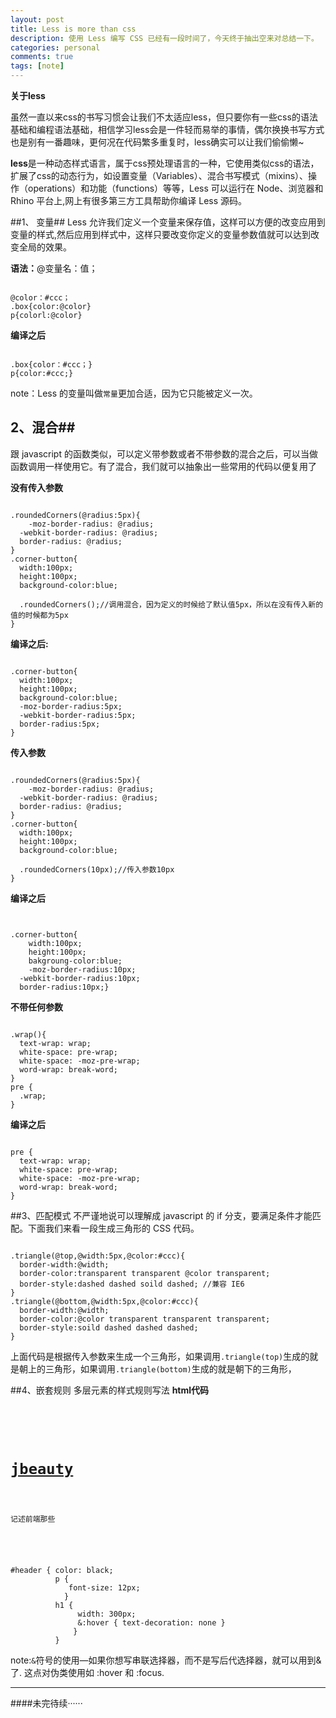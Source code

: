 ```yaml
---
layout: post
title: Less is more than css
description: 使用 Less 编写 CSS 已经有一段时间了，今天终于抽出空来对总结一下。
categories: personal
comments: true
tags: [note]
---
```





  
**关于less**

  虽然一直以来css的书写习惯会让我们不太适应less，但只要你有一些css的语法基础和编程语法基础，相信学习less会是一件轻而易举的事情，偶尔换换书写方式也是别有一番趣味，更何况在代码繁多重复时，less确实可以让我们偷偷懒~


  **less**是一种动态样式语言，属于css预处理语言的一种，它使用类似css的语法，扩展了css的动态行为，如设置变量（Variables）、混合书写模式（mixins）、操作（operations）和功能（functions）等等，Less 可以运行在 Node、浏览器和 Rhino 平台上,网上有很多第三方工具帮助你编译 Less 源码。

 



##1、 变量##
Less 允许我们定义一个变量来保存值，这样可以方便的改变应用到变量的样式,然后应用到样式中，这样只要改变你定义的变量参数值就可以达到改变全局的效果。

**语法：**@变量名：值；

<pre><code>
@color：#ccc；
.box{color:@color}  
p{colorl:@color}
</code></pre>

**编译之后**

<pre><code>
.box{color：#ccc；}
p{color:#ccc;}
</code></pre>
note：Less 的变量叫做```常量```更加合适，因为它只能被定义一次。

## 2、混合##
跟 javascript 的函数类似，可以定义带参数或者不带参数的混合之后，可以当做函数调用一样使用它。有了混合，我们就可以抽象出一些常用的代码以便复用了

**没有传入参数**
<pre><code>
.roundedCorners(@radius:5px){
    -moz-border-radius: @radius;
  -webkit-border-radius: @radius;
  border-radius: @radius;
}
.corner-button{
  width:100px;
  height:100px;
  background-color:blue;
  
  .roundedCorners();//调用混合，因为定义的时候给了默认值5px，所以在没有传入新的值的时候都为5px
}
</code></pre>

**编译之后:**

<pre><code>
.corner-button{
  width:100px;
  height:100px;
  background-color:blue;
  -moz-border-radius:5px;
  -webkit-border-radius:5px;
  border-radius:5px;
}
</code></pre>
 
**传入参数**
<pre><code>
.roundedCorners(@radius:5px){
    -moz-border-radius: @radius;
  -webkit-border-radius: @radius;
  border-radius: @radius;
}
.corner-button{
  width:100px;
  height:100px;
  background-color:blue;
  
  .roundedCorners(10px);//传入参数10px
}
</code></pre>

**编译之后**

<pre><code>

.corner-button{
    width:100px;
    height:100px;
    bakgroung-color:blue; 
    -moz-border-radius:10px;
  -webkit-border-radius:10px;
  border-radius:10px;}
</code></pre>

**不带任何参数**
<pre><code>
.wrap(){
  text-wrap: wrap;
  white-space: pre-wrap;
  white-space: -moz-pre-wrap;
  word-wrap: break-word;
}
pre {
  .wrap;
}
</code></pre>

**编译之后**

<pre><code>
pre {
  text-wrap: wrap;
  white-space: pre-wrap;
  white-space: -moz-pre-wrap;
  word-wrap: break-word;
}
</code></pre>

##3、匹配模式
不严谨地说可以理解成 javascript 的 if 分支，要满足条件才能匹配。下面我们来看一段生成三角形的 CSS 代码。

<pre><code>
.triangle(@top,@width:5px,@color:#ccc){
  border-width:@width;
  border-color:transparent transparent @color transparent;
  border-style:dashed dashed soild dashed; //兼容 IE6 
}
.triangle(@bottom,@width:5px,@color:#ccc){
  border-width:@width;
  border-color:@color transparent transparent transparent;
  border-style:soild dashed dashed dashed;
}
</code></pre>

上面代码是根据传入参数来生成一个三角形，如果调用```.triangle(top)```生成的就是朝上的三角形，如果调用```.triangle(bottom)```生成的就是朝下的三角形，

##4、嵌套规则
多层元素的样式规则写法
**html代码**
<pre><code>

<div id="header">
          <h1><a href="">jbeauty</a></h1>
          <p>记述前端那些</p>
</div>
</code></pre>

<pre><code>
#header { color: black;
          p {
             font-size: 12px;
            }
          h1 {
               width: 300px;
               &:hover { text-decoration: none }
              }
          }
</code></pre>

note:``` & ```符号的使用—如果你想写串联选择器，而不是写后代选择器，就可以用到&了. 这点对伪类使用如 :hover 和 :focus.


-------------------

####未完待续······

      





